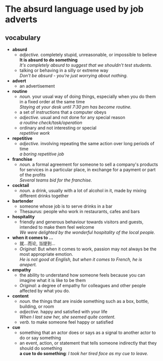 # The absurd language used by job adverts

## vocabulary
* **absurd**  
  * *adjective.* completely stupid, unreasonable, or impossible to believe  
  **It is absurd to do something**  
  *It's completely absurd to suggest that we shouldn't test students.*  
  * talking or behaving in a silly or extreme way  
  *Don't be absurd - you're just worrying about nothing.*  
* **advert**  
  * an advertisement  
* **routine**  
  * *noun.* your usual way of doing things, especially when you do them in a fixed order at the same time  
  *Staying at your desk until 7:30 pm has become routine.*  
  * a set of instructions that a computer obeys  
  * *adjective.* usual and not done for any special reason  
  *a routine check/task/operation*  
  * ordinary and not interesting or special  
  *repetitive work*  
* **repetitive**  
  * *adjective.* involving repeating the same action over long periods of time  
  *a boring repetitive job*  
* **franchise**  
  * *noun.* a formal agreement for someone to sell a company's products for services in a particular place, in exchange for a payment or part of the profits  
  *Several teams bid for the franchise.*  
* **cocktail**  
  * *noun.* a drink, usually with a lot of alcohol in it, made by mixing different drinks together  
* **bartender**  
  * someone whose job is to serve drinks in a bar  
  * Thesaurus: people who work in restaurants, cafes and bars  
* **hospitality**  
  * friendly and generous behaviour towards visitors and guests, intended to make them feel welcome  
  *We were delighted by the wonderful hospitality of the local people.*  
* **when it comes to ...**
  * 就...而论, 当提到...
  * *Original*: But when it comes to work, passion may not always be the most appropriate emotion.  
  *He is not good at English, but when it comes to French, he is anepert.*
* **empathy**  
  * the ability to understand how someone feels because you can imagine what it is like to be them
  * *Original*: a degree of empathy for colleagues and other people affected by what you do.  
* **content**  
  * *noun.* the things that are inside something such as a box, bottle, building, or room  
  * *adjective.* happy and satisfied with your life  
  *When I last saw her, she seemed quite content.*
  * *verb.* to make someone feel happy or satisfied  
* **cue**  
  * something that an actor does or says as a signal to another actor to do or say something  
  * an event, action, or statement that tells someone indirectly that they should do something  
  **a cue to do something**: *I took her tired face as my cue to leave.*  

